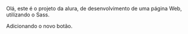 Olá, este é o projeto da alura, de desenvolvimento de uma página Web, utilizando o Sass.

Adicionando o novo botão.